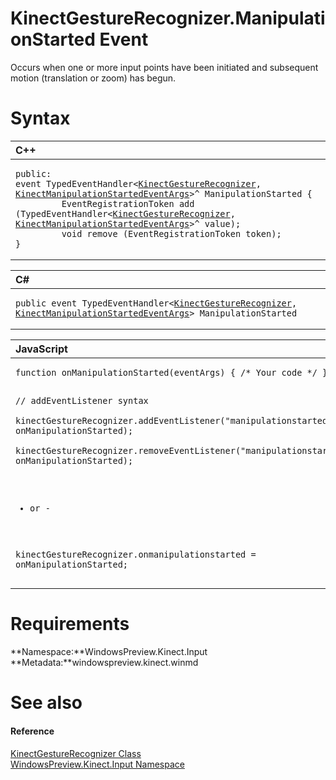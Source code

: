 KinectGestureRecognizer.ManipulationStarted Event  
=================================================  

Occurs when one or more input points have been initiated and subsequent motion (translation or zoom) has begun.<span id="syntaxSection"></span>

Syntax  
======  

<table>
<colgroup>
<col width="100%" />
</colgroup>
<thead>
<tr class="header">
<th align="left">C++</th>
</tr>
</thead>
<tbody>
<tr class="odd">
<td align="left"><pre><code>public:  
event TypedEventHandler&lt;<a href="../../KinectGestureRecognizer.md">KinectGestureRecognizer</a>, <a href="../../KinectManipulationStartedE.md">KinectManipulationStartedEventArgs</a>&gt;^ ManipulationStarted {  
         EventRegistrationToken add (TypedEventHandler&lt;<a href="../../KinectGestureRecognizer.md">KinectGestureRecognizer</a>, <a href="../../KinectManipulationStartedE.md">KinectManipulationStartedEventArgs</a>&gt;^ value);  
         void remove (EventRegistrationToken token);  
}</code></pre></td>
</tr>
</tbody>
</table>

<table>
<colgroup>
<col width="100%" />
</colgroup>
<thead>
<tr class="header">
<th align="left">C#</th>
</tr>
</thead>
<tbody>
<tr class="odd">
<td align="left"><pre><code>public event TypedEventHandler&lt;<a href="../../KinectGestureRecognizer.md">KinectGestureRecognizer</a>, <a href="../../KinectManipulationStartedE.md">KinectManipulationStartedEventArgs</a>&gt; ManipulationStarted</code></pre></td>
</tr>
</tbody>
</table>

<table>
<colgroup>
<col width="100%" />
</colgroup>
<thead>
<tr class="header">
<th align="left">JavaScript</th>
</tr>
</thead>
<tbody>
<tr class="odd">
<td align="left"><pre><code>function onManipulationStarted(eventArgs) { /* Your code */ }  

// addEventListener syntax  
kinectGestureRecognizer.addEventListener(&quot;manipulationstarted&quot;, onManipulationStarted);  
kinectGestureRecognizer.removeEventListener(&quot;manipulationstarted&quot;, onManipulationStarted);  

- or -  

kinectGestureRecognizer.onmanipulationstarted = onManipulationStarted;</code></pre></td>
</tr>
</tbody>
</table>

<span id="requirements"></span>

Requirements  
============  

**Namespace:**WindowsPreview.Kinect.Input  
**Metadata:**windowspreview.kinect.winmd  

<span id="ID4EX"></span>

See also  
========  

<span id="ID4EZ"></span>
#### Reference  

[KinectGestureRecognizer Class](../../KinectGestureRecognizer.md)  
 [WindowsPreview.Kinect.Input Namespace](../../../Kinect.Input.md)  



<!--Please do not edit the data in the comment block below.-->
<!--
TOCTitle : ManipulationStarted Event
RLTitle : KinectGestureRecognizer.ManipulationStarted Event
KeywordK : ManipulationStarted event
KeywordK : KinectGestureRecognizer.ManipulationStarted event
KeywordF : WindowsPreview.Kinect.Input.KinectGestureRecognizer.ManipulationStarted
KeywordF : KinectGestureRecognizer.ManipulationStarted
KeywordF : ManipulationStarted
KeywordF : WindowsPreview.Kinect.Input.KinectGestureRecognizer.ManipulationStarted
KeywordA : E:WindowsPreview.Kinect.Input.KinectGestureRecognizer.ManipulationStarted
AssetID : E:WindowsPreview.Kinect.Input.KinectGestureRecognizer.ManipulationStarted
Locale : en-us
CommunityContent : 1
APIType : Managed
APILocation : windowspreview.kinect.winmd
APIName : WindowsPreview.Kinect.Input.KinectGestureRecognizer.ManipulationStarted
TargetOS : Windows
TopicType : kbSyntax
DevLang : VB
DevLang : CSharp
DevLang : JavaScript
DevLang : C++
DocSet : K4Wv2
ProjType : K4Wv2Proj
Technology : Kinect for Windows
Product : Kinect for Windows SDK v2
productversion : 20
-->
